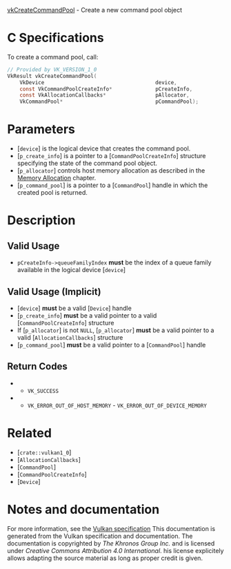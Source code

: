 [vkCreateCommandPool](https://www.khronos.org/registry/vulkan/specs/1.3-extensions/man/html/vkCreateCommandPool.html) - Create a new command pool object

# C Specifications
To create a command pool, call:
```c
// Provided by VK_VERSION_1_0
VkResult vkCreateCommandPool(
    VkDevice                                    device,
    const VkCommandPoolCreateInfo*              pCreateInfo,
    const VkAllocationCallbacks*                pAllocator,
    VkCommandPool*                              pCommandPool);
```

# Parameters
- [`device`] is the logical device that creates the command pool.
- [`p_create_info`] is a pointer to a [`CommandPoolCreateInfo`] structure specifying the state of the command pool object.
- [`p_allocator`] controls host memory allocation as described in the [Memory Allocation](https://www.khronos.org/registry/vulkan/specs/1.3-extensions/html/vkspec.html#memory-allocation) chapter.
- [`p_command_pool`] is a pointer to a [`CommandPool`] handle in which the created pool is returned.

# Description
## Valid Usage
-  `pCreateInfo->queueFamilyIndex` **must**  be the index of a queue family available in the logical device [`device`]

## Valid Usage (Implicit)
-  [`device`] **must**  be a valid [`Device`] handle
-  [`p_create_info`] **must**  be a valid pointer to a valid [`CommandPoolCreateInfo`] structure
-    If [`p_allocator`] is not `NULL`, [`p_allocator`] **must**  be a valid pointer to a valid [`AllocationCallbacks`] structure
-  [`p_command_pool`] **must**  be a valid pointer to a [`CommandPool`] handle

## Return Codes
*   - `VK_SUCCESS` 
*   - `VK_ERROR_OUT_OF_HOST_MEMORY`  - `VK_ERROR_OUT_OF_DEVICE_MEMORY`

# Related
- [`crate::vulkan1_0`]
- [`AllocationCallbacks`]
- [`CommandPool`]
- [`CommandPoolCreateInfo`]
- [`Device`]

# Notes and documentation
For more information, see the [Vulkan specification](https://www.khronos.org/registry/vulkan/specs/1.3-extensions/html/vkspec.html)
This documentation is generated from the Vulkan specification and documentation.
The documentation is copyrighted by *The Khronos Group Inc.* and is licensed under *Creative Commons Attribution 4.0 International*.
his license explicitely allows adapting the source material as long as proper credit is given.
        